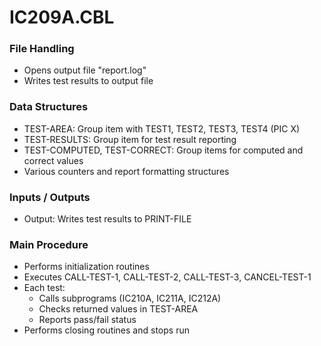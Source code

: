 # IC209A.CBL

### File Handling
- Opens output file "report.log"
- Writes test results to output file

### Data Structures
- TEST-AREA: Group item with TEST1, TEST2, TEST3, TEST4 (PIC X)
- TEST-RESULTS: Group item for test result reporting
- TEST-COMPUTED, TEST-CORRECT: Group items for computed and correct values
- Various counters and report formatting structures

### Inputs / Outputs
- Output: Writes test results to PRINT-FILE

### Main Procedure
- Performs initialization routines
- Executes CALL-TEST-1, CALL-TEST-2, CALL-TEST-3, CANCEL-TEST-1
- Each test:
  - Calls subprograms (IC210A, IC211A, IC212A)
  - Checks returned values in TEST-AREA
  - Reports pass/fail status
- Performs closing routines and stops run